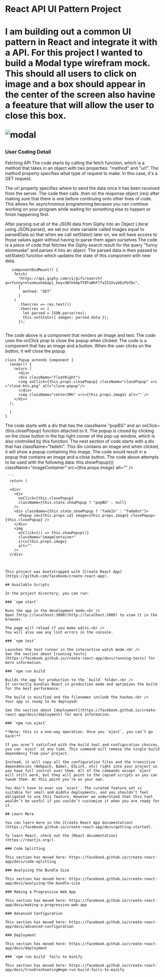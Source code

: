 <h1>React API UI Pattern Project<h1>

I am  building  out a common UI pattern in React and integrate it with a
API. For this project I wanted to build a Modal type wirefram mock. This should all users to click on image and a box should appear in the center of the screen also havine a feeature that will allow the user to close this box.

![modal](https://media.git.generalassemb.ly/user/8618/files/3422a180-fa60-11e9-82a9-3e11fbe9da37)

<h3>User Coding Detail</h3>

Fetching API 
The code starts by calling the fetch function, which is a method that takes in an object with two properties: "method" and "url".
 The method property specifies what type of request to make.
 In this case, it's a GET request.
 
 The url property specifies where to send the data once it has been received from the server.
 The code then calls .then on the response object (res) after making sure that there is one before continuing onto other lines of code.
 This allows for asynchronous programming because you can continue working on your program while waiting for something else to happen or finish happening first.
 
 After parsing out all of the JSON data from Giphy into an Object Literal using JSON.parse(), we set our state variable called images equal to parsedData so that when we call setState() later on, we will have access to those values again without having to parse them again ourselves
 The code is a piece of code that fetches the Giphy search result for the query "funny elonmuske" and parses it into an object.
 The parsed data is then passed to setState() function which updates the state of this component with new data.

```
   componentDidMount() {
    fetch(
      "https://api.giphy.com/v1/gifs/search?q=+funny+elonmuske&api_key=3WlhkmpTYBTuWhFlTxZ31XvyGDzFbf8v",
      {
        method: "GET"
      }
    )
      .then(res => res.text())
      .then(res => {
        let parsed = JSON.parse(res);
        this.setState({ images: parsed.data });
      });
      
```

The code above is a component that renders an image and text.
 The code uses the onClick prop to close the popup when clicked.
 The code is a component that has an image and a button.
 When the user clicks on the button, it will close the popup.
```
class Popup extends Component {
  render() {
    return (
      <div>
      <div className="floatRight">
      <img onClick={this.props.closePopup} className="closePopup" src ="close-btn.png" alt="close-popup"/>
      </div>
      <img className="centerIMG" src={this.props.image} alt="" />
    </div>
  );
    
  }
}
```



 The code starts with a div that has the className "popBG" and an onClick={this.closePopup} function attached to it.
 The popup is closed by clicking on the close button in the top right corner of the pop-up window, which is also controlled by this function.
 The next section of code starts with a div that has className="fadeIn".
 This div contains an image and when clicked, it will show a popup containing this image.
 The code would result in a popup that contains an image and a close button.
 The code above attempts to be used with the following data:
 this.showPopup()} className="imageContainer" src={this.props.image} alt="" />
    
     ```
      return (
    
      <div>
        <div
          onClick={this.closePopup}
          className={this.state.showPopup ? "popBG" : null}
        />
        <div className={this.state.showPopup ? "fadeIn" : "fadeOut"}>
          <Popup id={this.props.id} image={this.props.image} closePopup={this.closePopup} />
        </div>
        <img
          onClick={() => this.showPopup()}
          className="imageContainer"
          src={this.props.image}
          alt=""
        />
      </div>
```


This project was bootstrapped with [Create React App](https://github.com/facebook/create-react-app).

## Available Scripts

In the project directory, you can run:

### `npm start`

Runs the app in the development mode.<br />
Open [http://localhost:3000](http://localhost:3000) to view it in the browser.

The page will reload if you make edits.<br />
You will also see any lint errors in the console.

### `npm test`

Launches the test runner in the interactive watch mode.<br />
See the section about [running tests](https://facebook.github.io/create-react-app/docs/running-tests) for more information.

### `npm run build`

Builds the app for production to the `build` folder.<br />
It correctly bundles React in production mode and optimizes the build for the best performance.

The build is minified and the filenames include the hashes.<br />
Your app is ready to be deployed!

See the section about [deployment](https://facebook.github.io/create-react-app/docs/deployment) for more information.

### `npm run eject`

**Note: this is a one-way operation. Once you `eject`, you can’t go back!**

If you aren’t satisfied with the build tool and configuration choices, you can `eject` at any time. This command will remove the single build dependency from your project.

Instead, it will copy all the configuration files and the transitive dependencies (Webpack, Babel, ESLint, etc) right into your project so you have full control over them. All of the commands except `eject` will still work, but they will point to the copied scripts so you can tweak them. At this point you’re on your own.

You don’t have to ever use `eject`. The curated feature set is suitable for small and middle deployments, and you shouldn’t feel obligated to use this feature. However we understand that this tool wouldn’t be useful if you couldn’t customize it when you are ready for it.

## Learn More

You can learn more in the [Create React App documentation](https://facebook.github.io/create-react-app/docs/getting-started).

To learn React, check out the [React documentation](https://reactjs.org/).

### Code Splitting

This section has moved here: https://facebook.github.io/create-react-app/docs/code-splitting

### Analyzing the Bundle Size

This section has moved here: https://facebook.github.io/create-react-app/docs/analyzing-the-bundle-size

### Making a Progressive Web App

This section has moved here: https://facebook.github.io/create-react-app/docs/making-a-progressive-web-app

### Advanced Configuration

This section has moved here: https://facebook.github.io/create-react-app/docs/advanced-configuration

### Deployment

This section has moved here: https://facebook.github.io/create-react-app/docs/deployment

### `npm run build` fails to minify

This section has moved here: https://facebook.github.io/create-react-app/docs/troubleshooting#npm-run-build-fails-to-minify
